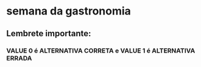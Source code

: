 # semana da gastronomia

## Lembrete importante:

### VALUE 0 é ALTERNATIVA CORRETA e VALUE 1 é ALTERNATIVA ERRADA


